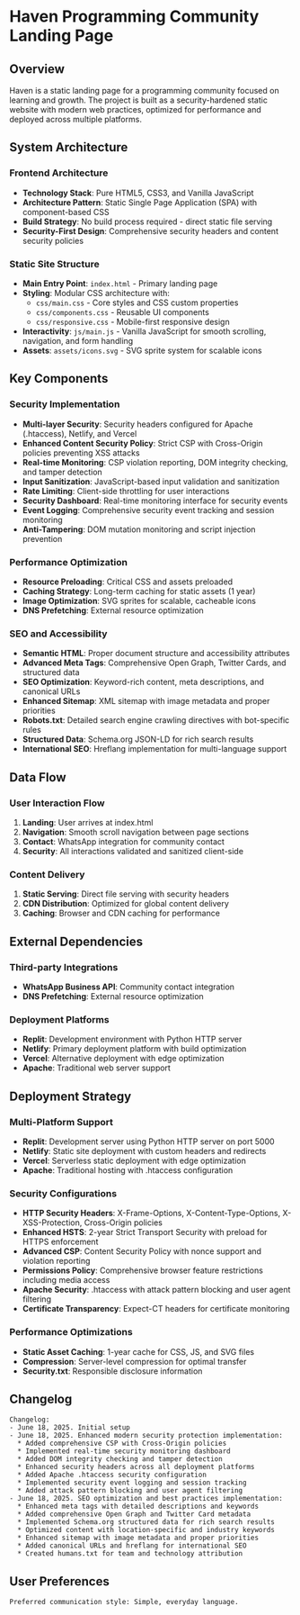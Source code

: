# Haven Programming Community Landing Page

## Overview

Haven is a static landing page for a programming community focused on learning and growth. The project is built as a security-hardened static website with modern web practices, optimized for performance and deployed across multiple platforms.

## System Architecture

### Frontend Architecture
- **Technology Stack**: Pure HTML5, CSS3, and Vanilla JavaScript
- **Architecture Pattern**: Static Single Page Application (SPA) with component-based CSS
- **Build Strategy**: No build process required - direct static file serving
- **Security-First Design**: Comprehensive security headers and content security policies

### Static Site Structure
- **Main Entry Point**: `index.html` - Primary landing page
- **Styling**: Modular CSS architecture with:
  - `css/main.css` - Core styles and CSS custom properties
  - `css/components.css` - Reusable UI components
  - `css/responsive.css` - Mobile-first responsive design
- **Interactivity**: `js/main.js` - Vanilla JavaScript for smooth scrolling, navigation, and form handling
- **Assets**: `assets/icons.svg` - SVG sprite system for scalable icons

## Key Components

### Security Implementation
- **Multi-layer Security**: Security headers configured for Apache (.htaccess), Netlify, and Vercel
- **Enhanced Content Security Policy**: Strict CSP with Cross-Origin policies preventing XSS attacks
- **Real-time Monitoring**: CSP violation reporting, DOM integrity checking, and tamper detection
- **Input Sanitization**: JavaScript-based input validation and sanitization
- **Rate Limiting**: Client-side throttling for user interactions
- **Security Dashboard**: Real-time monitoring interface for security events
- **Event Logging**: Comprehensive security event tracking and session monitoring
- **Anti-Tampering**: DOM mutation monitoring and script injection prevention

### Performance Optimization
- **Resource Preloading**: Critical CSS and assets preloaded
- **Caching Strategy**: Long-term caching for static assets (1 year)
- **Image Optimization**: SVG sprites for scalable, cacheable icons
- **DNS Prefetching**: External resource optimization

### SEO and Accessibility
- **Semantic HTML**: Proper document structure and accessibility attributes
- **Advanced Meta Tags**: Comprehensive Open Graph, Twitter Cards, and structured data
- **SEO Optimization**: Keyword-rich content, meta descriptions, and canonical URLs
- **Enhanced Sitemap**: XML sitemap with image metadata and proper priorities
- **Robots.txt**: Detailed search engine crawling directives with bot-specific rules
- **Structured Data**: Schema.org JSON-LD for rich search results
- **International SEO**: Hreflang implementation for multi-language support

## Data Flow

### User Interaction Flow
1. **Landing**: User arrives at index.html
2. **Navigation**: Smooth scroll navigation between page sections
3. **Contact**: WhatsApp integration for community contact
4. **Security**: All interactions validated and sanitized client-side

### Content Delivery
1. **Static Serving**: Direct file serving with security headers
2. **CDN Distribution**: Optimized for global content delivery
3. **Caching**: Browser and CDN caching for performance

## External Dependencies

### Third-party Integrations
- **WhatsApp Business API**: Community contact integration
- **DNS Prefetching**: External resource optimization

### Deployment Platforms
- **Replit**: Development environment with Python HTTP server
- **Netlify**: Primary deployment platform with build optimization
- **Vercel**: Alternative deployment with edge optimization
- **Apache**: Traditional web server support

## Deployment Strategy

### Multi-Platform Support
- **Replit**: Development server using Python HTTP server on port 5000
- **Netlify**: Static site deployment with custom headers and redirects
- **Vercel**: Serverless static deployment with edge optimization
- **Apache**: Traditional hosting with .htaccess configuration

### Security Configurations
- **HTTP Security Headers**: X-Frame-Options, X-Content-Type-Options, X-XSS-Protection, Cross-Origin policies
- **Enhanced HSTS**: 2-year Strict Transport Security with preload for HTTPS enforcement
- **Advanced CSP**: Content Security Policy with nonce support and violation reporting
- **Permissions Policy**: Comprehensive browser feature restrictions including media access
- **Apache Security**: .htaccess with attack pattern blocking and user agent filtering
- **Certificate Transparency**: Expect-CT headers for certificate monitoring

### Performance Optimizations
- **Static Asset Caching**: 1-year cache for CSS, JS, and SVG files
- **Compression**: Server-level compression for optimal transfer
- **Security.txt**: Responsible disclosure information

## Changelog

```
Changelog:
- June 18, 2025. Initial setup
- June 18, 2025. Enhanced modern security protection implementation:
  * Added comprehensive CSP with Cross-Origin policies
  * Implemented real-time security monitoring dashboard
  * Added DOM integrity checking and tamper detection
  * Enhanced security headers across all deployment platforms
  * Added Apache .htaccess security configuration
  * Implemented security event logging and session tracking
  * Added attack pattern blocking and user agent filtering
- June 18, 2025. SEO optimization and best practices implementation:
  * Enhanced meta tags with detailed descriptions and keywords
  * Added comprehensive Open Graph and Twitter Card metadata
  * Implemented Schema.org structured data for rich search results
  * Optimized content with location-specific and industry keywords
  * Enhanced sitemap with image metadata and proper priorities
  * Added canonical URLs and hreflang for international SEO
  * Created humans.txt for team and technology attribution
```

## User Preferences

```
Preferred communication style: Simple, everyday language.
```